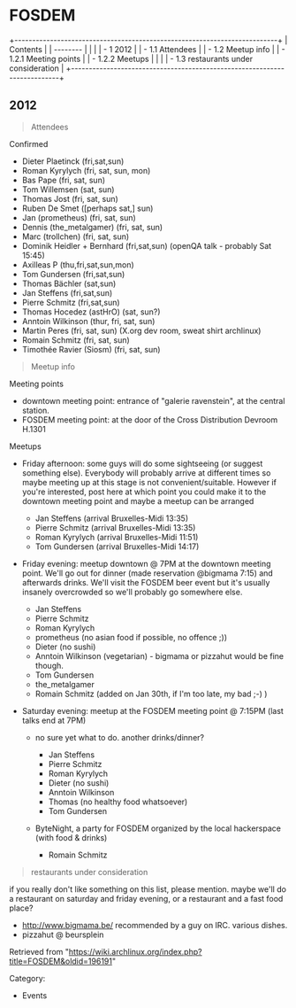 FOSDEM
======

  

+--------------------------------------------------------------------------+
| Contents                                                                 |
| --------                                                                 |
|                                                                          |
| -   1 2012                                                               |
|     -   1.1 Attendees                                                    |
|     -   1.2 Meetup info                                                  |
|         -   1.2.1 Meeting points                                         |
|         -   1.2.2 Meetups                                                |
|                                                                          |
|     -   1.3 restaurants under consideration                              |
+--------------------------------------------------------------------------+

2012
----

> Attendees

Confirmed

-   Dieter Plaetinck (fri,sat,sun)
-   Roman Kyrylych (fri, sat, sun, mon)
-   Bas Pape (fri, sat, sun)
-   Tom Willemsen (sat, sun)
-   Thomas Jost (fri, sat, sun)
-   Ruben De Smet ([perhaps sat,] sun)
-   Jan (prometheus) (fri, sat, sun)
-   Dennis (the_metalgamer) (fri, sat, sun)
-   Marc (trollchen) (fri, sat, sun)
-   Dominik Heidler + Bernhard (fri,sat,sun) (openQA talk - probably Sat
    15:45)
-   Axilleas P (thu,fri,sat,sun,mon)
-   Tom Gundersen (fri,sat,sun)
-   Thomas Bächler (sat,sun)
-   Jan Steffens (fri,sat,sun)
-   Pierre Schmitz (fri,sat,sun)
-   Thomas Hocedez (astHrO) (sat, sun?)
-   Anntoin Wilkinson (thur, fri, sat, sun)
-   Martin Peres (fri, sat, sun) (X.org dev room, sweat shirt archlinux)
-   Romain Schmitz (fri, sat, sun)
-   Timothée Ravier (Siosm) (fri, sat, sun)

> Meetup info

Meeting points

-   downtown meeting point: entrance of "galerie ravenstein", at the
    central station.
-   FOSDEM meeting point: at the door of the Cross Distribution Devroom
    H.1301

Meetups

-   Friday afternoon: some guys will do some sightseeing (or suggest
    something else). Everybody will probably arrive at different times
    so maybe meeting up at this stage is not convenient/suitable.
    However if you're interested, post here at which point you could
    make it to the downtown meeting point and maybe a meetup can be
    arranged
    -   Jan Steffens (arrival Bruxelles-Midi 13:35)
    -   Pierre Schmitz (arrival Bruxelles-Midi 13:35)
    -   Roman Kyrylych (arrival Bruxelles-Midi 11:51)
    -   Tom Gundersen (arrival Bruxelles-Midi 14:17)

-   Friday evening: meetup downtown @ 7PM at the downtown meeting point.
    We'll go out for dinner (made reservation @bigmama 7:15) and
    afterwards drinks. We'll visit the FOSDEM beer event but it's
    usually insanely overcrowded so we'll probably go somewhere else.
    -   Jan Steffens
    -   Pierre Schmitz
    -   Roman Kyrylych
    -   prometheus (no asian food if possible, no offence ;))
    -   Dieter (no sushi)
    -   Anntoin Wilkinson (vegetarian) - bigmama or pizzahut would be
        fine though.
    -   Tom Gundersen
    -   the_metalgamer
    -   Romain Schmitz (added on Jan 30th, if I'm too late, my bad ;-) )

-   Saturday evening: meetup at the FOSDEM meeting point @ 7:15PM (last
    talks end at 7PM)
    -   no sure yet what to do. another drinks/dinner?
        -   Jan Steffens
        -   Pierre Schmitz
        -   Roman Kyrylych
        -   Dieter (no sushi)
        -   Anntoin Wilkinson
        -   Thomas (no healthy food whatsoever)
        -   Tom Gundersen

    -   ByteNight, a party for FOSDEM organized by the local hackerspace
        (with food & drinks)
        -   Romain Schmitz

> restaurants under consideration

if you really don't like something on this list, please mention. maybe
we'll do a restaurant on saturday and friday evening, or a restaurant
and a fast food place?

-   http://www.bigmama.be/ recommended by a guy on IRC. various dishes.
-   pizzahut @ beursplein

Retrieved from
"https://wiki.archlinux.org/index.php?title=FOSDEM&oldid=196191"

Category:

-   Events
